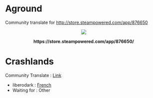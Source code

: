 # Aground
Community translate for http://store.steampowered.com/app/876650

<p align="center">
    <img src="http://cdn.edgecast.steamstatic.com/steam/apps/876650/header.jpg">    
</p>
<p align="center">
  <b>https://store.steampowered.com/app/876650/</b>
</p>

# Crashlands

Community Translate : <a href="http://steamcommunity.com/app/391730/discussions/0/1692662484255991698/"> Link </a>

- liberodark : <a href="https://steamcommunity.com/app/876650/discussions/0/1841314700715046794/"> French </a>
- Waiting for : Other
